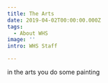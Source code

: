 ```yaml
---
title: The Arts
date: 2019-04-02T00:00:00.000Z
tags:
  - About WHS
image: ''
intro: WHS Staff

---
```

in the arts you do some painting